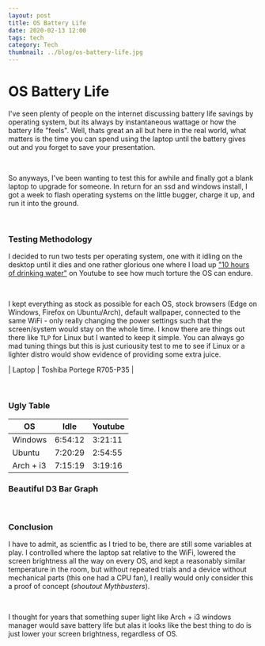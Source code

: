 ```yaml
---
layout: post
title: OS Battery Life 
date: 2020-02-13 12:00
tags: tech
category: Tech
thumbnail: ../blog/os-battery-life.jpg
---
```



# OS Battery Life
I've seen plenty of people on the internet discussing battery life savings by operating system, but its always by instantaneous wattage or how the battery life "feels". Well, thats great an all but here in the real world, what matters is the time you can spend using the laptop until the battery gives out and you forget to save your presentation.

<br>

So anyways, I've been wanting to test this for awhile and finally got a blank laptop to upgrade for someone. In return for an ssd and windows install, I got a week to flash operating systems on the little bugger, charge it up, and run it into the ground.

<br>

### Testing Methodology

I decided to run two tests per operating system, one with it idling on the desktop until it dies and one rather glorious one where I load up ["10 hours of drinking water"](https://www.youtube.com/watch?v=-EZr-JdzeoI) on Youtube to see how much torture the OS can endure.

<br>

I kept everything as stock as possible for each OS, stock browsers (Edge on Windows, Firefox on Ubuntu/Arch), default wallpaper, connected to the same WiFi - only really changing the power settings such that the screen/system would stay on the whole time. I know there are things out there like `TLP` for Linux but I wanted to keep it simple. You can always go mad tuning things but this is just curiousity test to me to see if Linux or a lighter distro would show evidence of providing some extra juice.

| Laptop | Toshiba Portege R705-P35 |

<br>

### Ugly Table

| OS | Idle | Youtube |
| ---- | ---- | ------- |
| Windows | 6:54:12 | 3:21:11 |
| Ubuntu | 7:20:29 | 2:54:55 |
| Arch + i3 | 7:15:19 | 3:19:16 |


### Beautiful D3 Bar Graph
<script src="//d3js.org/d3.v4.min.js"></script>
<div id="time-chart" style="margin: 0 auto; overflow-x: scroll;"></div>
<script>
var data = [{ "opersys": "Arch + i3 (Youtube)", "time": 3.32, "color": "#168fcb"}, { "opersys": "Arch + i3 (Idle)", "time": 7.25, "color": "#168fcb" }, { "opersys": "Ubuntu (YouTube)", "time": 2.92, "color": "#d84614" }, { "opersys": "Ubuntu (Idle)", "time": 7.33, "color": "#d84614" }, { "opersys": "Windows (YouTube)", "time": 3.35, "color": "#66ccfd" }, { "opersys": "Windows (Idle)", "time": 6.92, "color": "#66ccfd" }];
var margin = { top: 20, right: 20, bottom: 60, left: 160 },
    width = 960 - margin.left - margin.right,
    height = 600 - margin.top - margin.bottom;
var y = d3.scaleBand()
    .range([height, 0])
    .padding(0.1);
var x = d3.scaleLinear()
    .range([0, width]);
var svg = d3.select("#time-chart").append("svg")
    .attr("width", width + margin.left + margin.right)
    .attr("height", height + margin.top + margin.bottom)
    .append("g")
    .attr("transform", "translate(" + margin.left + "," + margin.top + ")");
data.forEach(function (d) {
    d.time = +d.time;
});
x.domain([0, d3.max(data, function (d) { return d.time; })])
y.domain(data.map(function (d) { return d.opersys; }));
svg.selectAll(".bar")
    .data(data)
    .enter().append("rect")
    .attr("width", function (d) { return x(d.time); })
    .attr("y", function (d) { return y(d.opersys); })
    .attr("fill", function (d) { return d.color })
    .attr("height", y.bandwidth());
svg.append("g")
    .attr("transform", "translate(0," + height + ")")
    .call(d3.axisBottom(x));
svg.append("g")
    .call(d3.axisLeft(y));
  svg.append("text")             
      .attr("transform",
            "translate(" + (width/2) + " ," + (height + margin.top + 20) + ")")
      .style("text-anchor", "middle")
      .text("Hours");
</script>

<br>

### Conclusion
I have to admit, as scientfic as I tried to be, there are still some variables at play. I controlled where the laptop sat relative to the WiFi, lowered the screen brightness all the way on every OS, and kept a reasonably similar temperature in the room, but without repeated trials and a device without mechanical parts (this one had a CPU fan), I really would only consider this a proof of concept (*shoutout Mythbusters*).

<br>

I thought for years that something super light like Arch + i3 windows manager would save battery life but alas it looks like the best thing to do is just lower your screen brightness, regardless of OS.

<br>